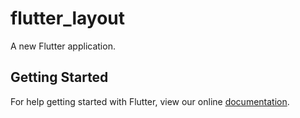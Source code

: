 # flutter_layout

A new Flutter application.

## Getting Started

For help getting started with Flutter, view our online
[documentation](https://flutter.io/).
